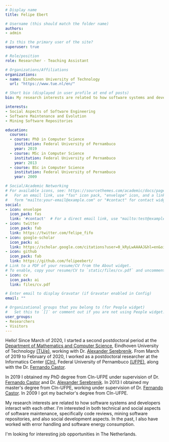 ```yaml
---
# Display name
title: Felipe Ebert

# Username (this should match the folder name)
authors:
- admin

# Is this the primary user of the site?
superuser: true

# Role/position
role: Researcher - Teaching Assistant

# Organizations/Affiliations
organizations:
- name: Eindhoven University of Technology
  url: "https://www.tue.nl/en/"

# Short bio (displayed in user profile at end of posts)
bio: My research interests are related to how software systems and developers interact with each other. I'm interested in both technical and social aspects of software maintenance, specifically code reviews, mining software repositories, and also social development aspects. In the past, I also have worked with error handling and software energy consumption.

interests:
- Social Aspects of Software Engineering
- Software Maintenance and Evolution
- Mining Software Repositories

education:
  courses:
  - course: PhD in Computer Science
    institution: Federal University of Pernambuco
    year: 2019
  - course: MSc in Computer Science
    institution: Federal University of Pernambuco
    year: 2013
  - course: BSc in Computer Science
    institution: Federal University of Pernambuco
    year: 2009

# Social/Academic Networking
# For available icons, see: https://sourcethemes.com/academic/docs/page-builder/#icons
#   For an email link, use "fas" icon pack, "envelope" icon, and a link in the
#   form "mailto:your-email@example.com" or "#contact" for contact widget.
social:
- icon: envelope
  icon_pack: fas
  link: '#contact'  # For a direct email link, use "mailto:test@example.org".
- icon: twitter
  icon_pack: fab
  link: https://twitter.com/felipe_fifo
- icon: google-scholar
  icon_pack: ai
  link: https://scholar.google.com/citations?user=0_kRyLwAAAAJ&hl=en&oi=ao
- icon: github
  icon_pack: fab
  link: https://github.com/felipeebert/
# Link to a PDF of your resume/CV from the About widget.
# To enable, copy your resume/CV to `static/files/cv.pdf` and uncomment the lines below.
- icon: cv
  icon_pack: ai
  link: files/cv.pdf

# Enter email to display Gravatar (if Gravatar enabled in Config)
email: ""

# Organizational groups that you belong to (for People widget)
#   Set this to `[]` or comment out if you are not using People widget.
user_groups:
- Researchers
- Visitors
---
```


Hello! Since March of 2020, I started a second postdoctoral period at the [Department of Mathematics and Computer Science](https://www.tue.nl/en/our-university/departments/mathematics-and-computer-science/), Eindhoven University of Technology [(TU/e)](https://www.tue.nl/en/), working with Dr. [Alexander Serebrenik](https://www.win.tue.nl/~aserebre). From March of 2019 to February of 2020, I worked as a postdoctoral researcher at the Informatics Center [(CIn)](https://www3.cin.ufpe.br/en/), Federal University of Pernambuco [(UFPE)](https://www.ufpe.br), along with the Dr. [Fernando Castor](https://sites.google.com/a/cin.ufpe.br/castor).

In 2019 I obtained my PhD degree from CIn-UFPE under supervision of Dr. [Fernando Castor](https://sites.google.com/a/cin.ufpe.br/castor) and Dr. [Alexander Serebrenik](https://www.win.tue.nl/~aserebre). In 2013 I obtained my master's degree from CIn-UFPE, working under supervision of Dr. [Fernando Castor](https://sites.google.com/a/cin.ufpe.br/castor). In 2009 I got my bachelor's degree from CIn-UFPE.

My research interests are related to how software systems and developers interact with each other. I'm interested in both technical and social aspects of software maintenance, specifically code reviews, mining software repositories, and also social development aspects. In the past, I also have worked with error handling and software energy consumption.

I'm looking for interesting job opportunities in The Netherlands.
